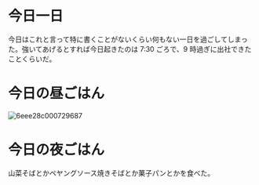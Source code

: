 # 今日一日
今日はこれと言って特に書くことがないくらい何もない一日を過ごしてしまった。強いてあげるとすれば今日起きたのは 7:30 ごろで、9 時過ぎに出社できたことくらいだ。

# 今日の昼ごはん
![6eee28c000729687](https://noraworld.github.io/box-bulbasaur/2019/03/6eee28c000729687.jpg)

# 今日の夜ごはん
山菜そばとかペヤングソース焼きそばとか菓子パンとかを食べた。
